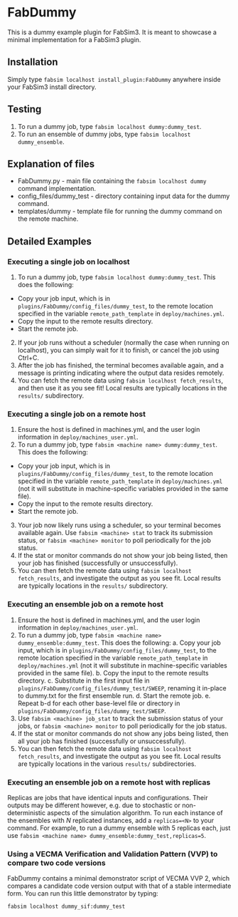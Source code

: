 # FabDummy
This is a dummy example plugin for FabSim3. It is meant to showcase a minimal implementation for a FabSim3 plugin.

## Installation
Simply type `fabsim localhost install_plugin:FabDummy` anywhere inside your FabSim3 install directory.

## Testing
1. To run a dummy job, type `fabsim localhost dummy:dummy_test`.
2. To run an ensemble of dummy jobs, type `fabsim localhost dummy_ensemble`.

## Explanation of files
* FabDummy.py - main file containing the ```fabsim localhost dummy``` command implementation.
* config_files/dummy_test - directory containing input data for the dummy command.
* templates/dummy - template file for running the dummy command on the remote machine.

## Detailed Examples

### Executing a single job on localhost

1. To run a dummy job, type `fabsim localhost dummy:dummy_test`. This does the following:
  - Copy your job input, which is in `plugins/FabDummy/config_files/dummy_test`, to the remote location specified in the variable `remote_path_template` in `deploy/machines.yml`.
  - Copy the input to the remote results directory.
  - Start the remote job.
2. If your job runs without a scheduler (normally the case when running on localhost), you can simply wait for it to finish, or cancel the job using Ctrl+C.
3. After the job has finished, the terminal becomes available again, and a message is printing indicating where the output data resides remotely.
4. You can fetch the remote data using `fabsim localhost fetch_results`, and then use it as you see fit! Local results are typically locations in the `results/` subdirectory.


### Executing a single job on a remote host

1. Ensure the host is defined in machines.yml, and the user login information in `deploy/machines_user.yml`.
2. To run a dummy job, type `fabsim <machine name> dummy:dummy_test`. This does the following:
  - Copy your job input, which is in `plugins/FabDummy/config_files/dummy_test`, to the remote location specified in the variable `remote_path_template` in `deploy/machines.yml` (not it will substitute in machine-specific variables provided in the same file).
  - Copy the input to the remote results directory.
  - Start the remote job.
3. Your job now likely runs using a scheduler, so your terminal becomes available again. Use `fabsim <machine> stat` to track its submission status, or `fabsim <machine> monitor` to poll periodically for the job status.
4. If the stat or monitor commands do not show your job being listed, then your job has finished (successfully or unsuccessfully).
5. You can then fetch the remote data using `fabsim localhost fetch_results`, and investigate the output as you see fit. Local results are typically locations in the `results/` subdirectory.


### Executing an ensemble job on a remote host

1. Ensure the host is defined in machines.yml, and the user login information in `deploy/machines_user.yml`.
2. To run a dummy job, type `fabsim <machine name> dummy_ensemble:dummy_test`. This does the following:
  a. Copy your job input, which is in `plugins/FabDummy/config_files/dummy_test`, to the remote location specified in the variable `remote_path_template` in `deploy/machines.yml` (not it will substitute in machine-specific variables provided in the same file).
  b. Copy the input to the remote results directory.
  c. Substitute in the first input file in `plugins/FabDummy/config_files/dummy_test/SWEEP`, renaming it in-place to dummy.txt for the first ensemble run.
  d. Start the remote job.
  e. Repeat b-d for each other base-level file or directory in `plugins/FabDummy/config_files/dummy_test/SWEEP`.
3. Use `fabsim <machine> job_stat` to track the submission status of your jobs, or `fabsim <machine> monitor` to poll periodically for the job status.
4. If the stat or monitor commands do not show any jobs being listed, then all your job has finished (successfully or unsuccessfully).
5. You can then fetch the remote data using `fabsim localhost fetch_results`, and investigate the output as you see fit. Local results are typically locations in the various `results/` subdirectories.

### Executing an ensemble job on a remote host with replicas

Replicas are jobs that have identical inputs and configurations. Their outputs may be different however, e.g. due to stochastic or non-deterministic aspects of the simulation algorithm. To run each instance of the ensembles with *N* replicated instances, add a `replicas=<N>` to your command. For example, to run a dummy ensemble with 5 replicas each, just use `fabsim <machine name> dummy_ensemble:dummy_test,replicas=5`.

### Using a VECMA Verification and Validation Pattern (VVP) to compare two code versions

FabDummy contains a minimal demonstrator script of VECMA VVP 2, which compares a candidate code version output with that of a stable intermediate form. You can run this little demonstrator by typing:

`fabsim localhost dummy_sif:dummy_test`


